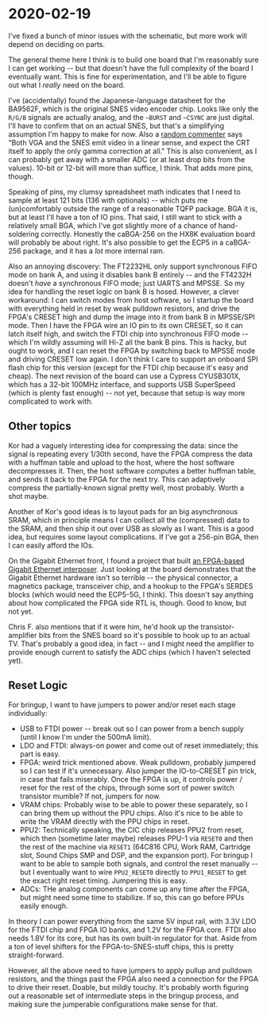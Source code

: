 # 2020-02-19

I've fixed a bunch of minor issues with the schematic, but more work will
depend on deciding on parts.

The general theme here I think is to build one board that I'm reasonably sure I
can get working -- but that doesn't have the full complexity of the board I
eventually want. This is fine for experimentation, and I'll be able to figure
out what I *really* need on the board.

I've (accidentally) found the Japanese-language datasheet for the BA9562F,
which is the original SNES video encoder chip. Looks like only the `R/G/B`
signals are actually analog, and the `~BURST` and `~CSYNC` are just digital.
I'll have to confirm that on an actual SNES, but that's a simplifying
assumption I'm happy to make for now. Also a [random
commenter](https://forums.nesdev.com/viewtopic.php?t=16192) says "Both VGA and
the SNES emit video in a linear sense, and expect the CRT itself to apply the
only gamma correction at all."  This is also convenient, as I can probably get
away with a smaller ADC (or at least drop bits from the values). 10-bit or
12-bit will more than suffice, I think. That adds more pins, though.

Speaking of pins, my clumsy spreadsheet math indicates that I need to sample at
least 121 bits (136 with optionals) -- which puts me (un)comfortably outside
the range of a reasonable TQFP package. BGA it is, but at least I'll have a ton
of IO pins. That said, I still want to stick with a relatively small BGA, which
I've got slightly more of a chance of hand-soldering correctly. Honestly the
caBGA-256 on the HX8K evaluation board will probably be about right. It's also
possible to get the ECP5 in a caBGA-256 package, and it has a *lot* more
internal ram.

Also an annoying discovery: The FT2232HL only support synchronous FIFO mode on
bank A, and using it disables bank B entirely -- and the FT4232H doesn't *have*
a synchronous FIFO mode; just UARTS and MPSSE. So my idea for handling the
reset logic on bank B is hosed. However, a clever workaround: I can switch
modes from host software, so I startup the board with everything held in reset
by weak pulldown resistors, and drive the FPGA's CRESET high and dump the image
into it from bank B in MPSSE/SPI mode. Then I have the FPGA wire an IO pin to
its own CRESET, so it can latch itself high, and switch the FTDI chip into
synchronous FIFO mode -- which I'm wildly assuming will Hi-Z all the bank B
pins. This is hacky, but ought to work, and I can reset the FPGA by switching
back to MPSSE mode and driving CRESET low again. I don't think I care to
support an onboard SPI flash chip for this version (except for the FTDI chip
because it's easy and cheap). The next revision of the board can use a Cypress
CYUSB301X, which has a 32-bit 100MHz interface, and supports USB SuperSpeed
(which is plenty fast enough) -- not yet, because that setup is way more
complicated to work with.

## Other topics

Kor had a vaguely interesting idea for compressing the data: since the signal
is repeating every 1/30th second, have the FPGA compress the data with a
huffman table and upload to the host, where the host software decompresses it.
Then, the host software computes a better huffman table, and sends it back to
the FPGA for the next try. This can adaptively compress the partially-known
signal pretty well, most probably. Worth a shot maybe.

Another of Kor's good ideas is to layout pads for an big asynchronous SRAM,
which in principle means I can collect all the (compressed) data to the SRAM,
and then ship it out over USB as slowly as I want. This is a good idea, but
requires some layout complications. If I've got a 256-pin BGA, then I can
easily afford the IOs.

On the Gigabit Ethernet front, I found a project that built [an FPGA-based
Gigabit Ethernet interposer](https://mindchasers.com/dev/darsena-hw-spec). Just
looking at the board demonstrates that the Gigabit Ethernet hardware isn't so
terrible -- the physical connector, a magnetics package, transceiver chip, and
a hookup to the FPGA's SERDES blocks (which would need the ECP5-5G, I think).
This doesn't say anything about how complicated the FPGA side RTL is, though.
Good to know, but not yet.

Chris F. also mentions that if it were him, he'd hook up the
transistor-amplifier bits from the SNES board so it's possible to hook up to an
actual TV. That's probably a good idea, in fact -- and I might need the
amplifier to provide enough current to satisfy the ADC chips (which I haven't
selected yet).

## Reset Logic

For bringup, I want to have jumpers to power and/or reset each stage
individually:

*   USB to FTDI power -- break out so I can power from a bench supply (until I
    know I'm under the 500mA limit).
*   LDO and FTDI: always-on power and come out of reset immediately; this part
    is easy.
*   FPGA: weird trick mentioned above. Weak pulldown, probably jumpered so I
    can test if it's unnecessary. Also jumper the IO-to-CRESET pin trick, in
    case that fails miserably. Once the FPGA is up, it controls power / reset
    for the rest of the chips, through some sort of power switch transistor
    mumble? If not, jumpers for now.
*   VRAM chips: Probably wise to be able to power these separately, so I can
    bring them up without the PPU chips. Also it's nice to be able to write the
    VRAM directly with the PPU chips in reset.
*   PPU2: Technically speaking, the CIC chip releases PPU2 from reset, which
    then (sometime later maybe) releases PPU-1 via `RESET0` and then the rest
    of the machine via `RESET1` (64C816 CPU, Work RAM, Cartridge slot, Sound
    Chips SMP and DSP, and the expansion port).  For bringup I want to be able
    to sample both signals, and control the reset manually -- but I eventually
    want to wire `PPU2_RESET0` directly to `PPU1_RESET` to get the exact right
    reset timing.  Jumpering this is easy.
*   ADCs: THe analog components can come up any time after the FPGA, but might
    need some time to stabilize.  If so, this can go before PPUs easily enough.

In theory I can power everything from the same 5V input rail, with 3.3V LDO for
the FTDI chip and FPGA IO banks, and 1.2V for the FPGA core.  FTDI also needs
1.8V for its core, but has its own built-in regulator for that.  Aside from a
ton of level shifters for the FPGA-to-SNES-stuff chips, this is pretty
straight-forward.

However, all the above need to have jumpers to apply pullup and pulldown
resistors, and the things past the FPGA also need a connection for the FPGA to
drive their reset.  Doable, but mildly touchy.  It's probably worth figuring
out a reasonable set of intermediate steps in the bringup process, and making
sure the jumperable configurations make sense for that.
